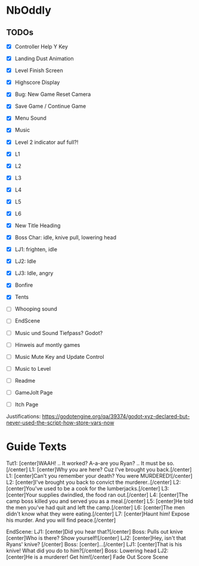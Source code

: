 # NbOddly

## TODOs

- [x] Controller Help Y Key
- [x] Landing Dust Animation
- [x] Level Finish Screen
- [x] Highscore Display
- [x] Bug: New Game Reset Camera
- [x] Save Game / Continue Game
- [x] Menu Sound
- [x] Music
- [x] Level 2 indicator auf full?!
- [x] L1
- [x] L2
- [x] L3
- [x] L4
- [x] L5
- [x] L6
- [x] New Title Heading
- [x] Boss Char: idle, knive pull, lowering head
- [x] LJ1: frighten, idle
- [x] LJ2: Idle
- [x] LJ3: Idle, angry
- [x] Bonfire
- [x] Tents

- [ ] Whooping sound
- [ ] EndScene
- [ ] Music und Sound Tiefpass? Godot?
- [ ] Hinweis auf montly games
- [ ] Music Mute Key and Update Control
- [ ] Music to Level
- [ ] Readme
- [ ] GameJolt Page
- [ ] Itch Page

Justifications: https://godotengine.org/qa/39374/godot-xyz-declared-but-never-used-the-script-how-store-vars-now


# Guide Texts
Tut1: [center]WAAH! .. It worked? A-a-are you Ryan? .. It must be so.[/center]
L1:   [center]Why you are here? Cuz I've brought you back.[/center]
L1:   [center]Can't you remember your death? You were MURDERED![/center]
L2:   [center]I've brought you back to convict the murderer..[/center]
L2:   [center]You've used to be a cook for the lumberjacks.[/center]
L3:   [center]Your supplies dwindled, the food ran out.[/center]
L4:   [center]The camp boss killed you and served you as a meal.[/center]
L5:   [center]He told the men you've had quit and left the camp.[/center]
L6:   [center]The men didn't know what they were eating.[/center]
L7:   [center]Haunt him! Expose his murder. And you will find peace.[/center]

EndScene:
LJ1:   [center]Did you hear that?[/center]
Boss:  Pulls out knive [center]Who is there? Show yourself![/center]
LJ2:   [center]Hey, isn't that Ryans' knive? [/center]
Boss:  [center]...[/center]
LJ1:   [center]That is his knive! What did you do to him?[/center]
Boss:  Lowering head
LJ2:   [center]He is a murderer! Get him![/center]
Fade Out
Score Scene
